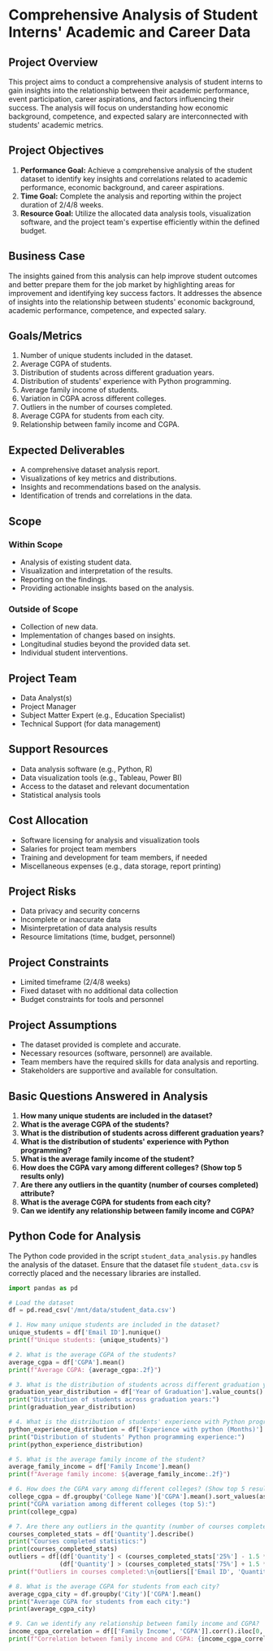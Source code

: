 # Comprehensive Analysis of Student Interns' Academic and Career Data

## Project Overview

This project aims to conduct a comprehensive analysis of student interns to gain insights into the relationship between their academic performance, event participation, career aspirations, and factors influencing their success. The analysis will focus on understanding how economic background, competence, and expected salary are interconnected with students' academic metrics.

## Project Objectives

1. **Performance Goal:** Achieve a comprehensive analysis of the student dataset to identify key insights and correlations related to academic performance, economic background, and career aspirations.
2. **Time Goal:** Complete the analysis and reporting within the project duration of 2/4/8 weeks.
3. **Resource Goal:** Utilize the allocated data analysis tools, visualization software, and the project team's expertise efficiently within the defined budget.

## Business Case

The insights gained from this analysis can help improve student outcomes and better prepare them for the job market by highlighting areas for improvement and identifying key success factors. It addresses the absence of insights into the relationship between students' economic background, academic performance, competence, and expected salary.

## Goals/Metrics

1. Number of unique students included in the dataset.
2. Average CGPA of students.
3. Distribution of students across different graduation years.
4. Distribution of students' experience with Python programming.
5. Average family income of students.
6. Variation in CGPA across different colleges.
7. Outliers in the number of courses completed.
8. Average CGPA for students from each city.
9. Relationship between family income and CGPA.

## Expected Deliverables

- A comprehensive dataset analysis report.
- Visualizations of key metrics and distributions.
- Insights and recommendations based on the analysis.
- Identification of trends and correlations in the data.

## Scope

### Within Scope

- Analysis of existing student data.
- Visualization and interpretation of the results.
- Reporting on the findings.
- Providing actionable insights based on the analysis.

### Outside of Scope

- Collection of new data.
- Implementation of changes based on insights.
- Longitudinal studies beyond the provided data set.
- Individual student interventions.

## Project Team

- Data Analyst(s)
- Project Manager
- Subject Matter Expert (e.g., Education Specialist)
- Technical Support (for data management)

## Support Resources

- Data analysis software (e.g., Python, R)
- Data visualization tools (e.g., Tableau, Power BI)
- Access to the dataset and relevant documentation
- Statistical analysis tools

## Cost Allocation

- Software licensing for analysis and visualization tools
- Salaries for project team members
- Training and development for team members, if needed
- Miscellaneous expenses (e.g., data storage, report printing)

## Project Risks

- Data privacy and security concerns
- Incomplete or inaccurate data
- Misinterpretation of data analysis results
- Resource limitations (time, budget, personnel)

## Project Constraints

- Limited timeframe (2/4/8 weeks)
- Fixed dataset with no additional data collection
- Budget constraints for tools and personnel

## Project Assumptions

- The dataset provided is complete and accurate.
- Necessary resources (software, personnel) are available.
- Team members have the required skills for data analysis and reporting.
- Stakeholders are supportive and available for consultation.

## Basic Questions Answered in Analysis

1. **How many unique students are included in the dataset?**
2. **What is the average CGPA of the students?**
3. **What is the distribution of students across different graduation years?**
4. **What is the distribution of students' experience with Python programming?**
5. **What is the average family income of the student?**
6. **How does the CGPA vary among different colleges? (Show top 5 results only)**
7. **Are there any outliers in the quantity (number of courses completed) attribute?**
8. **What is the average CGPA for students from each city?**
9. **Can we identify any relationship between family income and CGPA?**

## Python Code for Analysis

The Python code provided in the script `student_data_analysis.py` handles the analysis of the dataset. Ensure that the dataset file `student_data.csv` is correctly placed and the necessary libraries are installed.

```python
import pandas as pd

# Load the dataset
df = pd.read_csv('/mnt/data/student_data.csv')

# 1. How many unique students are included in the dataset?
unique_students = df['Email ID'].nunique()
print(f"Unique students: {unique_students}")

# 2. What is the average CGPA of the students?
average_cgpa = df['CGPA'].mean()
print(f"Average CGPA: {average_cgpa:.2f}")

# 3. What is the distribution of students across different graduation years?
graduation_year_distribution = df['Year of Graduation'].value_counts()
print("Distribution of students across graduation years:")
print(graduation_year_distribution)

# 4. What is the distribution of students' experience with Python programming?
python_experience_distribution = df['Experience with python (Months)'].value_counts()
print("Distribution of students' Python programming experience:")
print(python_experience_distribution)

# 5. What is the average family income of the student?
average_family_income = df['Family Income'].mean()
print(f"Average family income: ${average_family_income:.2f}")

# 6. How does the CGPA vary among different colleges? (Show top 5 results only)
college_cgpa = df.groupby('College Name')['CGPA'].mean().sort_values(ascending=False).head(5)
print("CGPA variation among different colleges (top 5):")
print(college_cgpa)

# 7. Are there any outliers in the quantity (number of courses completed) attribute?
courses_completed_stats = df['Quantity'].describe()
print("Courses completed statistics:")
print(courses_completed_stats)
outliers = df[(df['Quantity'] < (courses_completed_stats['25%'] - 1.5 * (courses_completed_stats['75%'] - courses_completed_stats['25%']))) |
              (df['Quantity'] > (courses_completed_stats['75%'] + 1.5 * (courses_completed_stats['75%'] - courses_completed_stats['25%'])))]
print(f"Outliers in courses completed:\n{outliers[['Email ID', 'Quantity']]}")

# 8. What is the average CGPA for students from each city?
average_cgpa_city = df.groupby('City')['CGPA'].mean()
print("Average CGPA for students from each city:")
print(average_cgpa_city)

# 9. Can we identify any relationship between family income and CGPA?
income_cgpa_correlation = df[['Family Income', 'CGPA']].corr().iloc[0, 1]
print(f"Correlation between family income and CGPA: {income_cgpa_correlation:.2f}")
